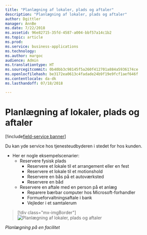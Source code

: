 ```yaml
---
title: "Planlægning af lokaler, plads og aftaler"
description: "Planlægning af lokaler, plads og aftaler"
author: Dgittler
manager: AnnBe
ms.date: 7/22/2018
ms.assetid: 96e82715-35fd-4587-a004-bbf57a14c1b2
ms.topic: article
ms.prod: 
ms.service: business-applications
ms.technology: 
ms.author: margoc
audience: Admin
ms.translationtype: HT
ms.sourcegitcommit: 0b40bb3c98145f5a260f412701a884a5936174ce
ms.openlocfilehash: be3172ea0613c4fadade24b9f19e9fcf1aef646f
ms.contentlocale: da-dk
ms.lasthandoff: 07/18/2018

---
```





#  <a name="facility-scheduling"></a>Planlægning af lokaler, plads og aftaler

[!include[field-service banner](../../../includes/field-service.md)]

Du kan yde service hos tjenesteudbyderen i stedet for hos kunden.

* Her er nogle eksempelscenarier:
    * Reservere fysisk plads
        * Reservere et lokale til et arrangement eller en fest
        * Reservere et lokale til et motionshold
        * Reservere en bås på et autoværksted
        * Reservere en båd
    * Reservere en aftale med en person på et anlæg
        * Reparere bærbar computer hos Microsoft-forhandler
        * Formueforvaltningsaftale i bank
        * Vejleder i et samtalerum

> [!div class="mx-imgBorder"]
> ![](media/Facility-Scheduling.png "Planlægning af lokaler, plads og aftaler")
<!-- picture -->

*Planlægning på en facilitet*

